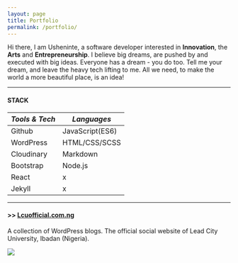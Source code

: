 ```yaml
---
layout: page
title: Portfolio
permalink: /portfolio/
---
```


Hi there, I am Usheninte, a software developer interested in **Innovation**, the **Arts** and **Entrepreneurship**. I believe big dreams, are pushed by and executed with big ideas. Everyone has a dream - you do too. Tell me your dream, and leave the heavy tech lifting to me. All we need, to make the world a more beautiful place, is an idea!

* * *
#### STACK

_Tools & Tech_ | _Languages_
------------ | ---------
Github | JavaScript(ES6)
WordPress | HTML/CSS/SCSS
Cloudinary | Markdown
Bootstrap | Node.js
React | x
Jekyll | x

* * *
#### >> [Lcuofficial.com.ng](https://lcuofficial.com.ng/)

A collection of WordPress blogs. The official social website of Lead City University, Ibadan (Nigeria).

<a href="https://lcuofficial.com.ng"><img src="http://res.cloudinary.com/poetrique/image/upload/c_scale,h_200,q_auto:best/v1535767993/allbuy-i-ng/portfolio/lcuofficial.png" /></a>